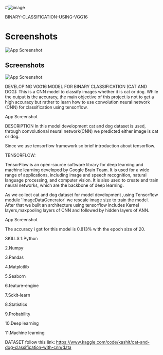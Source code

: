 #![image](https://user-images.githubusercontent.com/113492990/221555961-16ab33f7-198d-43e7-b68c-56f47bc0f1a6.png)










BINARY-CLASSIFICATION-USING-VGG16











# Screenshots

![App Screenshot](https://encrypted-tbn0.gstatic.com/images?q=tbn:ANd9GcQv-rRIZrWVtpi4ykzPWevbdhwyw6iP8IwdEM_61bdV_2WzPgU76gJzYn_mw-xXk5RK8c1c6ZEajJw&usqp=CAU&ec=48600113)


## Screenshots

![App Screenshot](https://cdn.britannica.com/60/8160-050-08CCEABC/German-shepherd.jpg)

DEVELOPING VGG16 MODEL FOR BINARY CLASSIFICATION (CAT AND DOG):
This is a CNN model to classify images whether it is cat or dog. While the output is the accuracy, the main objective of this project is not to get a high accuracy but rather to learn how to use convolution neural network (CNN) for classification using tensorflow.


App Screenshot

DESCRIPTION
In this model development cat and dog dataset is used, through convolutional neural network(CNN) we predicted either image is cat or dog.

Since we use tensorflow framework so brief introduction about tensorflow.

TENSORFLOW:

TensorFlow is an open-source software library for deep learning and machine learning developed by Google Brain Team. It is used for a wide range of applications, including image and speech recognition, natural language processing, and computer vision. It is also used to create and train neural networks, which are the backbone of deep learning.

As we collect cat and dog dataset for model development ,using Tensorflow module 'ImageDataGenerator' we rescale image size to train the model. After that we built an architecture using tensorflow includes Kernel layers,maxpooling layers of CNN and followed by hidden layers of ANN.

App Screenshot

The accuracy i got for this model is 0.813% with the epoch size of 20.

SKILLS
1.Python

2.Numpy

3.Pandas

4.Matplotlib

5.Seaborn

6.feature-engine

7.Sckit-learn

8.Statistics

9.Probability

10.Deep learning

11.Machine learning

DATASET
follow this link: https://www.kaggle.com/code/kashit/cat-and-dog-classification-with-cnn/data

